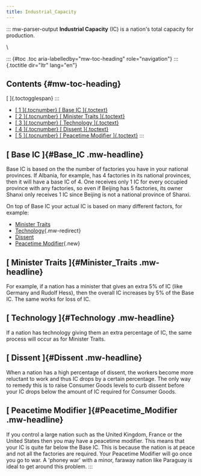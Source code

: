 ```yaml
---
title: Industrial_Capacity
---
```

::: mw-parser-output
**Industrial Capacity** (IC) is a nation\'s total capacity for
production.

\

::: {#toc .toc aria-labelledby="mw-toc-heading" role="navigation"}
::: {.toctitle dir="ltr" lang="en"}
## Contents {#mw-toc-heading}

[ ]{.toctogglespan}
:::

-   [[ 1 ]{.tocnumber} [ Base IC ]{.toctext}](#Base_IC)
-   [[ 2 ]{.tocnumber} [ Minister Traits ]{.toctext}](#Minister_Traits)
-   [[ 3 ]{.tocnumber} [ Technology ]{.toctext}](#Technology)
-   [[ 4 ]{.tocnumber} [ Dissent ]{.toctext}](#Dissent)
-   [[ 5 ]{.tocnumber} [ Peacetime Modifier
    ]{.toctext}](#Peacetime_Modifier)
:::

## [ Base IC ]{#Base_IC .mw-headline}

Base IC is based on the the number of factories you have in your
national provinces. If Albania, for example, has 4 factories in its
national provinces, then it will have a base IC of 4. One receives only
1 IC for every occupied province with any factories, so even if Beijing
has 5 factories, its owner Shanxi only receives 1 IC since Beijing is
not a national province of Shanxi.

On top of Base IC your actual IC is based on many different factors, for
example:

-   [Minister Traits](/wiki/Minister_Traits "Minister Traits")
-   [Technology](/wiki/Technology "Technology"){.mw-redirect}
-   [Dissent](/wiki/Dissent "Dissent")
-   [Peacetime
    Modifier](/wiki/index.php?title=Peacetime_Modifier&action=edit&redlink=1 "Peacetime Modifier (page does not exist)"){.new}

## [ Minister Traits ]{#Minister_Traits .mw-headline}

For example, if a nation has a minister that gives an extra 5% of IC
(like Germany and Rudolf Hess), then the overall IC increases by 5% of
the Base IC. The same works for loss of IC.

## [ Technology ]{#Technology .mw-headline}

If a nation has technology giving them an extra percentage of IC, the
same process will occur as for Minister Traits.

## [ Dissent ]{#Dissent .mw-headline}

When a nation has a high percentage of dissent, the workers become more
reluctant to work and thus IC drops by a certain percentage. The only
way to remedy this is to raise Consumer Goods levels to curb dissent
before your IC drops below the amount of IC required for Consumer Goods.

## [ Peacetime Modifier ]{#Peacetime_Modifier .mw-headline}

If you control a large nation such as the United Kingdom, France or the
United States then you may have a peacetime modifier. This means that
your IC is quite far below the Base IC. This is because the nation is at
peace and not all the factories are required. Your Peacetime Modifier
will go once you go to war. A \'phoney war\' with a minor, faraway
nation like Paraguay is ideal to get around this problem.
:::

